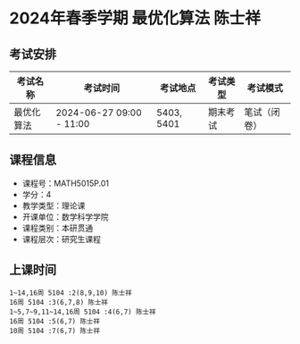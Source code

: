 # 2024年春季学期 最优化算法 陈士祥




## 考试安排

| 考试名称 | 考试时间 | 考试地点 | 考试类型 | 考试模式 |
| -------- | -------- | -------- | -------- | -------- |
| 最优化算法 | 2024-06-27 09:00 - 11:00 | 5403, 5401 | 期末考试 | 笔试（闭卷） |





## 课程信息

- 课程号：MATH5015P.01
- 学分：4
- 教学类型：理论课
- 开课单位：数学科学学院
- 课程类别：本研贯通
- 课程层次：研究生课程

## 上课时间

```
1~14,16周 5104 :2(8,9,10) 陈士祥
16周 5104 :3(6,7,8) 陈士祥
1~5,7~9,11~14,16周 5104 :4(6,7) 陈士祥
16周 5104 :5(6,7) 陈士祥
10周 5104 :7(6,7) 陈士祥
```

